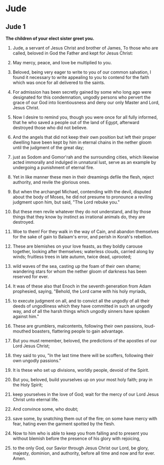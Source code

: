 # Jude

## Jude 1

__The children of your elect sister greet you.__

1. Jude, a servant of Jesus Christ and brother of James,  To those who are called, beloved in God the Father and kept for Jesus Christ:

2. May mercy, peace, and love be multiplied to you.

3. Beloved, being very eager to write to you of our common salvation, I found it necessary to write appealing to you to contend for the faith which was once for all delivered to the saints.

4. For admission has been secretly gained by some who long ago were designated for this condemnation, ungodly persons who pervert the grace of our God into licentiousness and deny our only Master and Lord, Jesus Christ.

5. Now I desire to remind you, though you were once for all fully informed, that he who saved a people out of the land of Egypt, afterward destroyed those who did not believe.

6. And the angels that did not keep their own position but left their proper dwelling have been kept by him in eternal chains in the nether gloom until the judgment of the great day;

7. just as Sodom and Gomor'rah and the surrounding cities, which likewise acted immorally and indulged in unnatural lust, serve as an example by undergoing a punishment of eternal fire.

8. Yet in like manner these men in their dreamings defile the flesh, reject authority, and revile the glorious ones.

9. But when the archangel Michael, contending with the devil, disputed about the body of Moses, he did not presume to pronounce a reviling judgment upon him, but said, "The Lord rebuke you."

10. But these men revile whatever they do not understand, and by those things that they know by instinct as irrational animals do, they are destroyed.

11. Woe to them! For they walk in the way of Cain, and abandon themselves for the sake of gain to Balaam's error, and perish in Korah's rebellion.

12. These are blemishes on your love feasts, as they boldly carouse together, looking after themselves; waterless clouds, carried along by winds; fruitless trees in late autumn, twice dead, uprooted;

13. wild waves of the sea, casting up the foam of their own shame; wandering stars for whom the nether gloom of darkness has been reserved for ever.

14. It was of these also that Enoch in the seventh generation from Adam prophesied, saying, "Behold, the Lord came with his holy myriads,

15. to execute judgment on all, and to convict all the ungodly of all their deeds of ungodliness which they have committed in such an ungodly way, and of all the harsh things which ungodly sinners have spoken against him."

16. These are grumblers, malcontents, following their own passions, loud-mouthed boasters, flattering people to gain advantage.

17. But you must remember, beloved, the predictions of the apostles of our Lord Jesus Christ;

18. they said to you, "In the last time there will be scoffers, following their own ungodly passions."

19. It is these who set up divisions, worldly people, devoid of the Spirit.

20. But you, beloved, build yourselves up on your most holy faith; pray in the Holy Spirit;

21. keep yourselves in the love of God; wait for the mercy of our Lord Jesus Christ unto eternal life.

22. And convince some, who doubt;

23. save some, by snatching them out of the fire; on some have mercy with fear, hating even the garment spotted by the flesh.

24. Now to him who is able to keep you from falling and to present you without blemish before the presence of his glory with rejoicing,

25. to the only God, our Savior through Jesus Christ our Lord, be glory, majesty, dominion, and authority, before all time and now and for ever. Amen.

